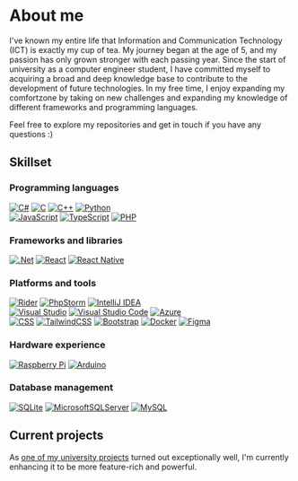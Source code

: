 # About me

I've known my entire life that Information and Communication Technology (ICT) is exactly my cup of tea. My journey began at the age of 5, and my passion has only grown stronger with each passing year. Since the start of university as a computer engineer student, I have committed myself to acquiring a broad and deep knowledge base to contribute to the development of future technologies. In my free time, I enjoy expanding my comfortzone by taking on new challenges and expanding my knowledge of different frameworks and programming languages.

Feel free to explore my repositories and get in touch if you have any questions :)

## Skillset

### Programming languages
[![C#][C#_img]][C#_url]
[![C][C_img]][C_url]
[![C++][C++_img]][C++_url]
[![Python][Python_img]][Python_url]  
[![JavaScript][JavaScript_img]][JavaScript_url]
[![TypeScript][TypeScript_img]][TypeScript_url]
[![PHP][PHP_img]][PHP_url]

### Frameworks and libraries
[![.Net][.Net_img]][.Net_url]
[![React][React_img]][React_url]
[![React Native][ReactNative_img]][ReactNative_url]

### Platforms and tools
[![Rider][Rider_img]][Rider_url]
[![PhpStorm][PhpStorm_img]][PhpStorm_url]
[![IntelliJ IDEA][IntelliJ_img]][IntelliJ_url]  
[![Visual Studio][Visual Studio_img]][Visual Studio_url]
[![Visual Studio Code][Visual Studio Code_img]][Visual Studio Code_url]
[![Azure][Azure_img]][Azure_url]  
[![CSS][CSS_img]][CSS_url]
[![TailwindCSS][Tailwind_img]][Tailwind_url]
[![Bootstrap][Bootstrap_img]][Bootstrap_url]
[![Docker][Docker_img]][Docker_url]
[![Figma][Figma_img]][Figma_url]

### Hardware experience
[![Raspberry Pi][Raspberry Pi_img]][Raspberry Pi_url]
[![Arduino][Arduino_img]][Arduino_url]

### Database management
[![SQLite][SQLite_img]][SQLite_url]
[![MicrosoftSQLServer][MicrosoftSQLServer_img]][MicrosoftSQLServer_url]
[![MySQL][MySQL_img]][MySQL_url]

## Current projects
As [one of my university projects](https://github.com/alaasmagi/Toitumispaevik) turned out exceptionally well, I'm currently enhancing it to be more feature-rich and powerful.


<!-- Images -->
[C_img]: https://img.shields.io/badge/c-%2300599C.svg?style=for-the-badge&logo=c&logoColor=white
[C#_img]: https://img.shields.io/badge/c%23-%23239120.svg?style=for-the-badge&logo=csharp&logoColor=white
[Python_img]: https://img.shields.io/badge/python-3670A0?style=for-the-badge&logo=python&logoColor=ffdd54
[JavaScript_img]: https://img.shields.io/badge/javascript-%23323330.svg?style=for-the-badge&logo=javascript&logoColor=%23F7DF1E
[.Net_img]: https://img.shields.io/badge/.NET-5C2D91?style=for-the-badge&logo=.net&logoColor=white
[React_img]: https://img.shields.io/badge/react-%2320232a.svg?style=for-the-badge&logo=react&logoColor=%2361DAFB
[Visual Studio_img]: https://img.shields.io/badge/Visual%20Studio-5C2D91.svg?style=for-the-badge&logo=visual-studio&logoColor=white
[Visual Studio Code_img]: https://img.shields.io/badge/Visual%20Studio%20Code-0078d7.svg?style=for-the-badge&logo=visual-studio-code&logoColor=white
[Azure_img]: https://img.shields.io/badge/azure-%230072C6.svg?style=for-the-badge&logo=microsoftazure&logoColor=white
[Raspberry Pi_img]: https://img.shields.io/badge/-RaspberryPi-C51A4A?style=for-the-badge&logo=Raspberry-Pi
[Arduino_img]: https://img.shields.io/badge/-Arduino-00979D?style=for-the-badge&logo=Arduino&logoColor=white
[SQLite_img]: https://img.shields.io/badge/sqlite-%2307405e.svg?style=for-the-badge&logo=sqlite&logoColor=white
[MicrosoftSQLServer_img]: https://img.shields.io/badge/Microsoft%20SQL%20Server-CC2927?style=for-the-badge&logo=microsoft%20sql%20server&logoColor=white
[MySQL_img]: https://img.shields.io/badge/mysql-4479A1.svg?style=for-the-badge&logo=mysql&logoColor=white
[CSS_img]: https://img.shields.io/badge/css3-%231572B6.svg?style=for-the-badge&logo=css3&logoColor=white
[PHP_img]: https://img.shields.io/badge/php-%23777BB4.svg?style=for-the-badge&logo=php&logoColor=white
[PhpStorm_img]: https://img.shields.io/badge/phpstorm-143?style=for-the-badge&logo=phpstorm&logoColor=black&color=black&labelColor=darkorchid
[Rider_img]: https://img.shields.io/badge/Rider-000000.svg?style=for-the-badge&logo=Rider&logoColor=white&color=black&labelColor=crimson
[NodeJS_img]: https://img.shields.io/badge/node.js-6DA55F?style=for-the-badge&logo=node.js&logoColor=white
[IntelliJ_img]: https://img.shields.io/badge/IntelliJIDEA-000000.svg?style=for-the-badge&logo=intellij-idea&logoColor=white
[Docker_img]: https://img.shields.io/badge/docker-%230db7ed.svg?style=for-the-badge&logo=docker&logoColor=white
[TypeScript_img]: https://img.shields.io/badge/typescript-%23007ACC.svg?style=for-the-badge&logo=typescript&logoColor=white
[C++_img]: https://img.shields.io/badge/c++-%2300599C.svg?style=for-the-badge&logo=c%2B%2B&logoColor=white
[Figma_img]: https://img.shields.io/badge/figma-%23F24E1E.svg?style=for-the-badge&logo=figma&logoColor=white
[ReactNative_img]: https://img.shields.io/badge/react_native-%2320232a.svg?style=for-the-badge&logo=react&logoColor=%2361DAFB
[Tailwind_img]: https://img.shields.io/badge/tailwindcss-%2338B2AC.svg?style=for-the-badge&logo=tailwind-css&logoColor=white
[Bootstrap_img]: https://img.shields.io/badge/bootstrap-%238511FA.svg?style=for-the-badge&logo=bootstrap&logoColor=white

<!-- URLs -->
[C_url]: https://learn.microsoft.com/en-us/cpp/c-language/?view=msvc-170
[C#_url]: https://dotnet.microsoft.com/en-us/languages/csharp
[Python_url]: https://www.python.org/
[JavaScript_url]: https://www.javascript.com/
[.Net_url]: https://dotnet.microsoft.com/en-us/
[React_url]: https://react.dev/
[Visual Studio_url]: https://visualstudio.microsoft.com/
[Visual Studio Code_url]: https://code.visualstudio.com/
[Azure_url]: https://azure.microsoft.com/en-us
[Raspberry Pi_url]: https://www.raspberrypi.org/
[Arduino_url]: https://www.arduino.cc/
[SQLite_url]: https://www.sqlite.org/
[MicrosoftSQLServer_url]: https://www.microsoft.com/en-us/sql-server/sql-server-downloads
[MySQL_url]: https://www.mysql.com/
[CSS_url]: https://www.w3schools.com/css/
[PHP_url]: https://www.php.net/
[PhpStorm_url]: https://www.jetbrains.com/phpstorm/
[Rider_url]: https://www.jetbrains.com/rider/
[NodeJS_url]: https://nodejs.org/en
[IntelliJ_url]: https://www.jetbrains.com/idea/
[Docker_url]: https://www.docker.com/
[TypeScript_url]: https://www.typescriptlang.org/
[C++_url]: https://www.w3schools.com/cpp/cpp_intro.asp
[Figma_url]: https://www.figma.com/
[ReactNative_url]: https://reactnative.dev/
[Tailwind_url]:https://tailwindcss.com/
[Bootstrap_url]:https://getbootstrap.com/
